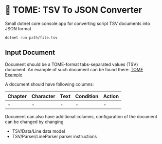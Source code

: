 # 🔧 TOME: TSV To JSON Converter
Small dotnet core console app for converting script TSV documents into JSON format

`dotnet run path/file.tsv`

## Input Document
Document should be a TOME-format tabs-separated values (TSV) document.
An example of such document can be found there: [TOME Example](https://docs.google.com/spreadsheets/d/1_-pYQTF3__aO8ktGBoTXIJRwPD7H56V2t4YUsSewUGw/edit#gid=0)

A document should have following columns:

| Chapter | Character | Text            | Condition     | Action   |
| ------- | --------- | --------------- | ------------- | -------- |
| -       | -         | -               | -             | -        |

Document can also have additional columns, configuration of the document can be changed by changing
- TSV/Data/Line data model
- TSV/Parser/LineParser parser instructions
